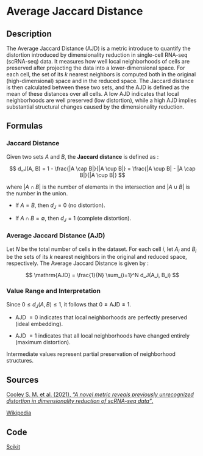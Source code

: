 # Average Jaccard Distance

## Description 

The Average Jaccard Distance (AJD) is a metric introduce to quantify the distortion introduced by dimensionality reduction in single-cell RNA-seq (scRNA-seq) data. 
It measures how well local neighborhoods of cells are preserved after projecting the data into a lower-dimensional space. 
For each cell, the set of its $k$ nearest neighbors is computed both in the original (high-dimensional) space and in the reduced space. 
The Jaccard distance is then calculated between these two sets, and the AJD is defined as the mean of these distances over all cells. 
A low AJD indicates that local neighborhoods are well preserved (low distortion), while a high AJD implies substantial structural changes caused by the dimensionality reduction.


## Formulas

### Jaccard Distance  

Given two sets $A$ and $B$, the **Jaccard distance** is defined as :

$$
d_J(A, B) = 1 - \frac{|A \cap B|}{|A \cup B|} = \frac{|A \cup B| - |A \cap B|}{|A \cup B|}
$$

where $|A \cap B|$ is the number of elements in the intersection and $|A \cup B|$ is the number in the union.  

- If $A = B$, then $d_J = 0$ (no distortion).

- If $A \cap B = \emptyset$, then $d_J = 1$ (complete distortion).

### Average Jaccard Distance (AJD)  

Let $N$ be the total number of cells in the dataset. For each cell $i$, let $A_i$ and $B_i$ be the sets of its $k$ nearest neighbors in the original and reduced space, respectively. The Average Jaccard Distance is given by :

$$
\mathrm{AJD} = \frac{1}{N} \sum_{i=1}^N d_J(A_i, B_i)
$$

### Value Range and Interpretation  

Since $0 \leq d_J(A, B) \leq 1$, it follows that $0 \leq \mathrm{AJD} \leq 1$.  

- AJD $= 0$ indicates that local neighborhoods are perfectly preserved (ideal embedding).  

- AJD $= 1$ indicates that all local neighborhoods have changed entirely (maximum distortion).

Intermediate values represent partial preservation of neighborhood structures.

## Sources 

[Cooley S. M. et al. (2021), *“A novel metric reveals previously unrecognized distortion in dimensionality reduction of scRNA-seq data”*.](https://doi.org/10.1101/689851)  

[Wikipedia](https://en.wikipedia.org/wiki/Jaccard_index)

## Code 

[Scikit](https://scikit-learn.org/stable/modules/generated/sklearn.metrics.jaccard_score.html)
